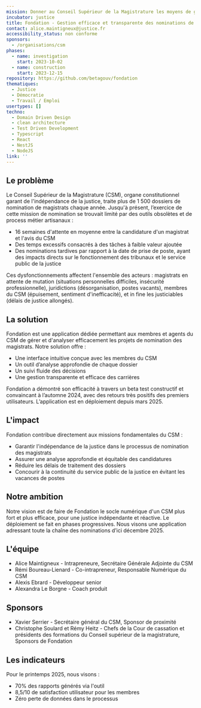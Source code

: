 ```yaml
---
mission: Donner au Conseil Supérieur de la Magistrature les moyens de gérer et d'analyser efficacement les projets de nomination des magistrats, afin d'accomplir son rôle constitutionnel de garant de l'indépendance de la justice
incubator: justice
title: Fondation - Gestion efficace et transparente des nominations de magistrats
contact: alice.maintigneux@justice.fr
accessibility_status: non conforme
sponsors:
  - /organisations/csm
phases:
  - name: investigation
    start: 2023-10-02
  - name: construction
    start: 2023-12-15
repository: https://github.com/betagouv/fondation
thematiques:
  - Justice
  - Démocratie
  - Travail / Emploi
usertypes: []
techno:
  - Domain Driven Design
  - clean architecture
  - Test Driven Development
  - Typescript
  - React
  - NestJS
  - NodeJS
link: ''
---
```


## Le problème

Le Conseil Supérieur de la Magistrature (CSM), organe constitutionnel garant de l'indépendance de la justice, traite plus de 1 500 dossiers de nomination de magistrats chaque année. Jusqu'à présent, l’exercice de cette mission de nomination se trouvait limité par des outils obsolètes et de process métier artisanaux :
* 16 semaines d'attente en moyenne entre la candidature d'un magistrat et l'avis du CSM
* Des temps excessifs consacrés à des tâches à faible valeur ajoutée
* Des nominations tardives par rapport à la date de prise de poste, ayant des impacts directs sur le fonctionnement des tribunaux et le service public de la justice

Ces dysfonctionnements affectent l'ensemble des acteurs : magistrats en attente de mutation (situations personnelles difficiles, insécurité professionnelle), juridictions (désorganisation, postes vacants), membres du CSM (épuisement, sentiment d'inefficacité), et in fine les justiciables (délais de justice allongés).


## La solution

Fondation est une application dédiée permettant aux membres et agents du CSM de gérer et d'analyser efficacement les projets de nomination des magistrats. Notre solution offre :
* Une interface intuitive conçue avec les membres du CSM
* Un outil d’analyse approfondie de chaque dossier
* Un suivi fluide des décisions
* Une gestion transparente et efficace des carrières

Fondation a démontré son efficacité à travers un beta test constructif et convaincant à l’automne 2024, avec des retours très positifs des premiers utilisateurs. L’application est en déploiement depuis mars 2025.


## L'impact

Fondation contribue directement aux missions fondamentales du CSM :
* Garantir l'indépendance de la justice dans le processus de nomination des magistrats
* Assurer une analyse approfondie et équitable des candidatures
* Réduire les délais de traitement des dossiers
* Concourir à la continuité du service public de la justice en évitant les vacances de postes



## Notre ambition

Notre vision est de faire de Fondation le socle numérique d'un CSM plus fort et plus efficace, pour une justice indépendante et réactive. Le déploiement se fait en phases progressives. Nous visons une application adressant toute la chaîne des nominations d’ici décembre 2025.


## L'équipe

* Alice Maintigneux - Intrapreneure, Secrétaire Générale Adjointe du CSM
* Rémi Boureau-Lienard - Co-intrapreneur, Responsable Numérique du CSM
* Alexis Ebrard - Développeur senior
* Alexandra Le Borgne - Coach produit


## Sponsors

* Xavier Serrier - Secrétaire général du CSM, Sponsor de proximité
* Christophe Soulard et Rémy Heitz - Chefs de la Cour de cassation et présidents des formations du Conseil supérieur de la magistrature, Sponsors de Fondation


## Les indicateurs

Pour le printemps 2025, nous visons :
* 70% des rapports générés via l'outil
* 8,5/10 de satisfaction utilisateur pour les membres
* Zéro perte de données dans le processus

